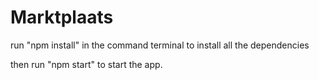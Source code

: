 # Marktplaats

run "npm install" in the command terminal to install all the dependencies

then run "npm start" to start the app.

